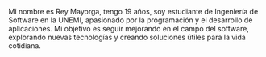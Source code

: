 Mi nombre es Rey Mayorga, tengo 19 años, soy estudiante de Ingeniería de Software en la UNEMI, apasionado por la programación y el desarrollo de aplicaciones.
Mi objetivo es seguir mejorando en el campo del software, explorando nuevas tecnologías y creando soluciones útiles para la vida cotidiana.
